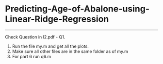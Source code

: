 # Predicting-Age-of-Abalone-using-Linear-Ridge-Regression
---------------------------------------------------------
Check Question in l2.pdf - Q1.

1) Run the file my.m and get all the plots.    
2) Make sure all other files are in the same folder as of my.m 
3) For part 6 run q6.m

